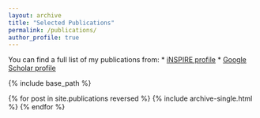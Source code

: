 ```yaml
---
layout: archive
title: "Selected Publications"
permalink: /publications/
author_profile: true
---
```


You can find a full list of my publications from:
    * <a href="{{author.inspire}}">iNSPIRE profile</a>
    * <a href="{{site.author.googlescholar}}">Google Scholar profile</a>

{% include base_path %}

{% for post in site.publications reversed %}
  {% include archive-single.html %}
{% endfor %}
